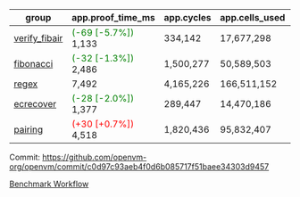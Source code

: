 | group | app.proof_time_ms | app.cycles | app.cells_used | leaf.proof_time_ms | leaf.cycles | leaf.cells_used |
| -- | -- | -- | -- | -- | -- | -- |
| [verify_fibair](https://github.com/openvm-org/openvm/blob/benchmark-results/benchmarks-pr/1629/verify_fibair-c0d97c93aeb4f0d6b085717f51baee34303d9457.md) |<span style='color: green'>(-69 [-5.7%])</span> 1,133 |  334,142 |  17,677,298 |- | - | - |
| [fibonacci](https://github.com/openvm-org/openvm/blob/benchmark-results/benchmarks-pr/1629/fibonacci-c0d97c93aeb4f0d6b085717f51baee34303d9457.md) |<span style='color: green'>(-32 [-1.3%])</span> 2,486 |  1,500,277 |  50,589,503 |- | - | - |
| [regex](https://github.com/openvm-org/openvm/blob/benchmark-results/benchmarks-pr/1629/regex-c0d97c93aeb4f0d6b085717f51baee34303d9457.md) | 7,492 |  4,165,226 |  166,511,152 |- | - | - |
| [ecrecover](https://github.com/openvm-org/openvm/blob/benchmark-results/benchmarks-pr/1629/ecrecover-c0d97c93aeb4f0d6b085717f51baee34303d9457.md) |<span style='color: green'>(-28 [-2.0%])</span> 1,377 |  289,447 |  14,470,186 |- | - | - |
| [pairing](https://github.com/openvm-org/openvm/blob/benchmark-results/benchmarks-pr/1629/pairing-c0d97c93aeb4f0d6b085717f51baee34303d9457.md) |<span style='color: red'>(+30 [+0.7%])</span> 4,518 |  1,820,436 |  95,832,407 |- | - | - |


Commit: https://github.com/openvm-org/openvm/commit/c0d97c93aeb4f0d6b085717f51baee34303d9457

[Benchmark Workflow](https://github.com/openvm-org/openvm/actions/runs/14871707280)
